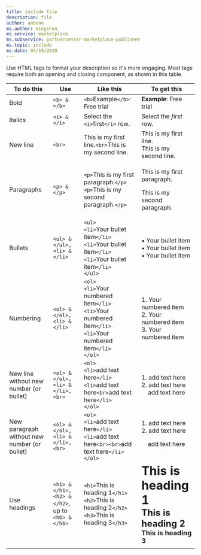 ```yaml
---
title: include file
description: file
author: anbene 
ms.author: mingshen 
ms.service: marketplace 
ms.subservice: partnercenter-marketplace-publisher
ms.topic: include
ms.date: 05/19/2020
---
```


Use HTML tags to format your description so it's more engaging. Most tags require both an opening and closing component, as shown in this table.

|   To do this  |  Use  |  Like this  |  To get this   |
| --- | --- | --- | --- |
|   Bold  |  `<b> & </b>`  |  `<b>`Example`</b>`: Free trial  |  **Example**: Free trial   |
|   Italics  |  `<i> & </i>`  |  Select the `<i>`first`</i>` row.  |  Select the *first* row.   |
|   New line  |  `<br>`  |  This is my first line.`<br>`This is my second line.  |  This is my first line.<br>This is my second line.  |
|  Paragraphs  |  `<p> & </p>`  |  `<p>`This is my first paragraph.`</p>`<br>`<p>`This is my second paragraph.`</p>`   |   <p>This is my first paragraph.</p><p>This is my second paragraph.</p>   |
|   Bullets  |  `<ul> & </ul>, <li> & </li>`  |  `<ul>`<br>`<li>`Your bullet item`</li>`<br>`<li>`Your bullet item`</li>`<br>`<li>`Your bullet item`</li>`<br>`</ul>`  |  • Your bullet item<br>• Your bullet item<br>• Your bullet item   |
|   Numbering  |  `<ol> & </ol>, <li> & </li>`  |  `<ol>`<br>`<li>`Your numbered item`</li>`<br>`<li>`Your numbered item`</li>`<br>`<li>`Your numbered item`</li>`<br>`</ol>`   |   1. Your numbered item<br>2. Your numbered item<br>3. Your numbered item   |
|   New line without new number (or bullet)  |  `<ol> & </ol>, <li> & </li>, <br>`  |  `<ol>`<br>`<li>`add text here`</li>`<br>`<li>`add text here`<br>`add text here`</li>`<br>`</ol>`  |  1. add text here<br>2. add text here<br>&nbsp;&nbsp;&nbsp;&nbsp;add text here   |
|   New paragraph without new number (or bullet)  |  `<ol> & </ol>, <li> & </li>, <br>`  |  `<ol>`<br>`<li>`add text here`</li>`<br>`<li>`add text here`<br><br>`add text here`</li>`<br>`</ol>`  |  1. add text here<br>2. add text here<p>&nbsp;&nbsp;&nbsp;&nbsp;add text here   |
|   Use headings  |  `<h1> & </h1>, <h2> & </h2>`, up to `<h6> & </h6>`  |  `<h1>`This is heading 1`</h1>`<br>`<h2>`This is heading 2`</h2>`<br>`<h3>`This is heading 3`</h3>`  |  **<font size="+3">This is heading 1</font>**<br>**<font size="+2">This is heading 2</font>**<br>**<font size="+1">This is heading 3</font>**  |
| | | |
